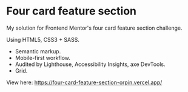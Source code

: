 # Four card feature section

My solution for Frontend Mentor's four card feature section challenge.

Using HTML5, CSS3 + SASS.
* Semantic markup.
* Mobile-first workflow.
* Audited by Lighthouse, Accessibility Insights, axe DevTools.
* Grid.

View here: https://four-card-feature-section-orpin.vercel.app/
